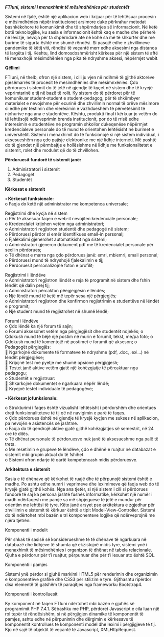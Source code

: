 ***FTIuni, sistemi i menaxhimit të mësimdhënies për studentët***

Sistemi në fjalë, është një aplikacion web i krijuar për të lehtësuar procesin e mësimdhënies nëpër institucionet arsimore duke përkrahur metodat bashkëkohore të komunikimit dhe të shpërndarjes së informacionit. Në këtë botë teknologjike, ku sasia e informacionit është kaq e madhe dhe përherë në lëvizje, nevoja për ta shpërndarë atë në kohë sa më të shkurtër dhe me burime të sigurta është me shumë rëndësi. Si pasojë edhe e zhvillimeve pandemike të këtij viti, rëndësi të veçantë merr edhe aksesimi nga distanca të largëta i tij. Kështu, lind domosdoshmërisht kërkesa për një sistem të aftë të menaxhojë mësimdhënien nga pika të ndryshme aksesi, nëpërmjet webit. 


**Qëllimi**

FTIuni, në thelb, ofron një  sistem, i cili ju vjen në ndihmë të gjithë aktorëve pjesëmarrës të procesit të mesimdhënies dhe mësimnxënies. Çdo përdorues i sistemit do të jetë në gjendje të kyçet në sistem dhe të kryejë veprimtarinë e tij në bazë të rolit.
Ky sistem  do të përdoret për të komunikuar student-student e student-pedagog, për të shkëmbyer materialet e nevojshme për ecurinë dhe zhvillimin normal të orëve mësimore si edhe për testimin dhe vlerësimin e vazhdueshëm të përvetësimit të njohurive nga ana e studentëve. Kështu, produkti final i kërkuar jo vetëm do të lehtësojë ndërveprimin brenda institucionit, por do të rrisë edhe interesimin e studentëve në programin shkollor dukeqenëse nëpërmjet kredencialeve personale do të mund të orientohen lehtësisht në burimet e universitetit. 
Sistemi i menaxhimit do të funksionojë si një sistem individual, i aksesueshëm nga çdo pajisje elektronike me një lidhje interneti. Më poshtë do të gjendet një përmbajtje e hollësishme në lidhje me funksionalitetet e sistemit, rolet dhe modulet që do të zhvillohen.


**Përdoruesit fundorë të sistemit janë:**

1.	Administratori i sistemit
2.	Pedagogët
3.	Studentët

**Kërkesat e sistemit**

**•	Kërkesat funksionale:**<br>
o	Faqja do ketë një administrator me kompetenca universale;<br>


Regjistrimi dhe kycja në sistem<br>
o	Për të aksesuar faqen e web-it nevojiten kredenciale personale;<br>
o	Kredencialet krijohen vetëm nga administratori;<br>
o	Administratori regjistron studentë dhe pedagogë në sistem;<br>
o	Përdoruesi përdor si emër identifikues email-in personal;<br>
o	Fjalëkalimi gjenerohet automatikisht nga sistemi;<br>
o	Administratori gjeneron dokument pdf me të kredencialet personale për secilin përdorues;<br>
o	Të dhënat e marra nga çdo përdorues janë: emri, mbiemri, email personal;<br>
o	Përdoruesi mund të ndryshojë fjalekalimin e tij;<br>
o	Përdoruesit personalizojnë foton e profilit;<br>

Regjistrimi i lëndëve<br>
o	Administratori regjistron lëndët e reja të programit në sistem dhe fshin lëndët që dalin prej tij;<br>
o	Administratori përcakton pëegjegjësin e lëndës;<br>
o	Një lëndë mund të ketë më tepër sesa një përgjegjës;<br>
o	Administratori regjistron dhe konfirmon regjistrimin e studentëve në lëndët e programit;<br>
o	Një student mund të regjistrohet në shumë lëndë;<br>

Forumi i lëndëve<br>
o	Çdo lëndë ka një forum të sajin;<br>
o	Forumi aksesohet vetëm nga përgjegjësit dhe studentët ndjekës;
o	Çdokush mund të bëjë një postim në murin e forumit, tekst, me/pa foto;
o	Çdokush mund të komentojë në postimet e forumit që akseson;
o	Pedagogët përgjegjës:<br>
	Ngarkojnë dokumente të formateve të ndryshme (pdf, .doc, .exl...) në lëndët përgjegjëse;<br>
	Krijojnë test me pyetje me shumë opsione përgjigjesh;<br>
	Testet janë aktive vetëm gjatë një kohëzgjatje të përcaktuar nga pedagogu;<br>
o	Studentët e regjistruar:<br>
	Shkarkojnë dokumentet e ngarkuara nëpër lëndë;<br>
	Kryejnë testet individuale të pedagogëve;<br>

**•	Kërkesat jofunksionale:**<br>

o	Strukturimi i faqes është vizualisht lehtësisht i përdorshëm dhe orientues drejt funksionaliteteve të tij që në navigimin e parë të faqes.<br>
o	Çdo përdorues është në gjendje të kryejë kyçjen me sukses në aplikacion, pa nevojën e asistencës së jashtme. <br>
o	Faqja do të qëndrojë aktive gjatë gjithë kohëzgjatjes së semestrit, në 24 orë të ditës.<br>
o	Të dhënat personale të përdoruesve nuk janë të aksesueshme nga palë të treta.<br>
o	Me resetimin e grupeve të lëndëve, çdo e dhënë e ruajtur në databazat e sistemit mbi grupin aktual do të fshihet.<br>
o	Sistemi ofron ndarje të qartë kompetencash midis përdoruesve.<br>


**Arkitektura e sistemit**

Sasia e të dhënave që kërkohet të ruajë dhe të përpunojë sistemi është e madhe. Po ashtu edhe numri i veprimeve dhe leximimeve që faqja web do të kryejë gjatë gjithë kohës. Nga ana tjetër, si një sistem i cili si përdorues fundorë të saj ka persona jashtë fushës informatike, kërkohet një numër i madh ndërfaqesh me pamje sa më shpjeguese të jetë e mundur për orientim me lehtësi të tyre. Këto janë arsyet pse arkitektura e zgjedhur për zhvillimin e sistemit të kërkuar është e tipit Model-View-Controller. 
Sistemi do të ndërtohet mbi bazën e tri komponenteve logjike që ndërveprojnë me njëra tjetrën.<br>


Komponenti i modelit<br>

Për shkak të sasisë së konsiderueshme të të dhënave të ngarkuara në databazë dhe lidhjeve të shumta që ekzistojnë midis tyre, sistemi ynë i menaxhimit të mësimdhënies i organizon të dhënat në tabela relacionale. Gjuha e përdorur për t’i ruajtur, përpunuar dhe për t’i lexuar ato është SQL. <br>

Komponenti i pamjes<br>

Sistemi ynë përdor si gjuhë markimi HTML5 për renderimin dhe organizimin e komponentëve grafikë dhe CSS3 për stilizim e tyre. Gjithashtu ripërdor disa elementë të gatshëm të paraqitjes nga frameworku Bootstrap4. <br>


Komponenti i kontrolluesit<br>

Ky komponent në faqen FTIuni ndërtohet mbi bazën e gjuhës së programimit PHP 7.4.1. Sëbashku me PHP, përdoret Javascript e cila luan një rol tepër të rëndësishëm, si në përgjigjen dinamike të komponentit të pamjes, ashtu edhe në përpunimin dhe dërgimin e kërkesave të komponentit kontrollues te komponenti model dhe leximi i përgjigjeve të tij. Kjo në sajë të objektit të veçantë të Javascript, XMLHttpRequest.
